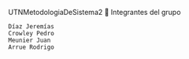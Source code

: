 UTNMetodologiaDeSistema2
👥 Integrantes del grupo

    Díaz Jeremías
    Crowley Pedro
    Meunier Juan
    Arrue Rodrigo
